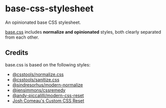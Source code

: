 # base-css-stylesheet

An opinionated base CSS stylesheet.

[base.css](base.css) includes **normalize and opinionated** styles, both clearly separated from each other.

## Credits

base.css is based on the following styles:

  - [@csstools/normalize.css](https://github.com/csstools/normalize.css)
  - [@csstools/sanitize.css](https://github.com/csstools/sanitize.css)
  - [@sindresorhus/modern-normalize](https://github.com/sindresorhus/modern-normalize)
  - [@jensimmons/cssremedy](https://github.com/jensimmons/cssremedy)
  - [@andy-piccalilli/modern-css-reset](https://github.com/andy-piccalilli/modern-css-reset)
  - [Josh Comeau's Custom CSS Reset](https://www.joshwcomeau.com/css/custom-css-reset)
